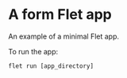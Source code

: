 # A form Flet app

An example of a minimal Flet app.

To run the app:

```
flet run [app_directory]
```